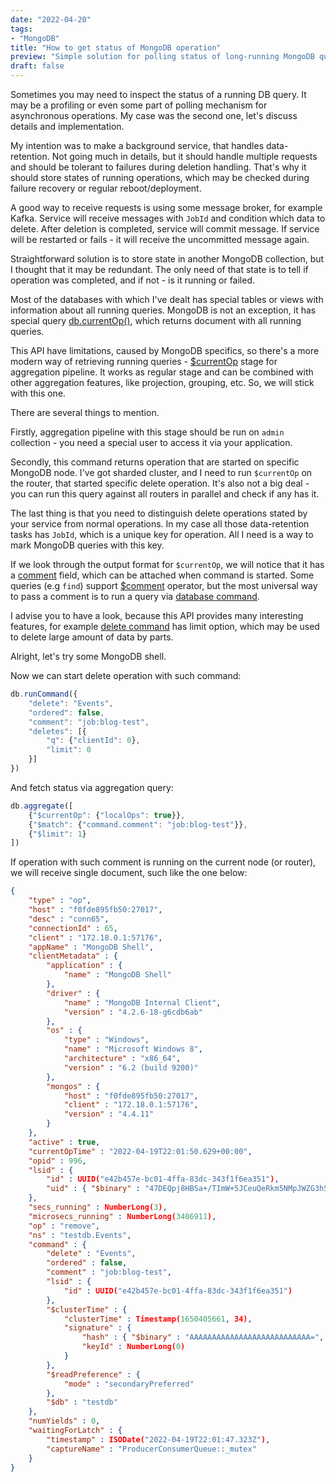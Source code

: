 ```yaml
---
date: "2022-04-20"
tags:
- "MongoDB"
title: "How to get status of MongoDB operation"
preview: "Simple solution for polling status of long-running MongoDB queries."
draft: false
---
```


Sometimes you may need to inspect the status of a running DB query. It may be a profiling or even some part of polling mechanism for asynchronous operations. My case was the second one, let's discuss details and implementation.

My intention was to make a background service, that handles data-retention. Not going much in details, but it should handle multiple requests and should be tolerant to failures during deletion handling. That's why it should store states of running operations, which may be checked during failure recovery or regular reboot/deployment. 

A good way to receive requests is using some message broker, for example Kafka. Service will receive messages with `JobId` and condition which data to delete. After deletion is completed, service will commit message. If service will be restarted or fails - it will receive the uncommitted message again.

Straightforward solution is to store state in another MongoDB collection, but I thought that it may be redundant. The only need of that state is to tell if operation was completed, and if not - is it running or failed.

Most of the databases with which I've dealt has special tables or views with information about all running queries. MongoDB is not an exception, it has special query [db.currentOp()](https://www.mongodb.com/docs/manual/reference/method/db.currentOp/), which returns document with all running queries.

This API have limitations, caused by MongoDB specifics, so there's a more modern way of retrieving running queries - [$currentOp](https://www.mongodb.com/docs/manual/reference/operator/aggregation/currentOp/) stage for aggregation pipeline. It works as regular stage and can be combined with other aggregation features, like projection, grouping, etc. So, we will stick with this one.

There are several things to mention.

Firstly, aggregation pipeline with this stage should be run on `admin` collection - you need a special user to access it via your application.

Secondly, this command returns operation that are started on specific MongoDB node. I've got sharded cluster, and I need to run `$currentOp` on the router, that started specific delete operation. It's also not a big deal - you can run this query against all routers in parallel and check if any has it.

The last thing is that you need to distinguish delete operations stated by your service from normal operations. In my case all those data-retention tasks has `JobId`, which is a unique key for operation. All I need is a way to mark MongoDB queries with this key.

If we look through the output format for `$currentOp`, we will notice that it has a [comment](https://www.mongodb.com/docs/manual/reference/command/currentOp/#mongodb-data-currentOp.command) field, which can be attached when command is started. Some queries (e.g `find`) support [$comment](https://www.mongodb.com/docs/manual/reference/operator/query/comment/) operator, but the most universal way to pass a comment is to run a query via [database command](https://www.mongodb.com/docs/manual/reference/command/#database-commands).

I advise you to have a look, because this API provides many interesting features, for example [delete command](https://www.mongodb.com/docs/manual/reference/command/delete/#mongodb-dbcommand-dbcmd.delete) has limit option, which may be used to delete large amount of data by parts.

Alright, let's try some MongoDB shell.

Now we can start delete operation with such command:
```js
db.runCommand({
    "delete": "Events",
    "ordered": false,
    "comment": "job:blog-test",
    "deletes": [{
        "q": {"clientId": 0},
        "limit": 0
    }]
})
```

And fetch status via aggregation query:
```js
db.aggregate([
    {"$currentOp": {"localOps": true}},
    {"$match": {"command.comment": "job:blog-test"}},
    {"$limit": 1}
])
```

If operation with such comment is running on the current node (or router), we will receive single document, such like the one below:
```json
{
    "type" : "op",
    "host" : "f0fde895fb50:27017",
    "desc" : "conn65",
    "connectionId" : 65,
    "client" : "172.18.0.1:57176",
    "appName" : "MongoDB Shell",
    "clientMetadata" : {
        "application" : {
            "name" : "MongoDB Shell"
        },
        "driver" : {
            "name" : "MongoDB Internal Client",
            "version" : "4.2.6-18-g6cdb6ab"
        },
        "os" : {
            "type" : "Windows",
            "name" : "Microsoft Windows 8",
            "architecture" : "x86_64",
            "version" : "6.2 (build 9200)"
        },
        "mongos" : {
            "host" : "f0fde895fb50:27017",
            "client" : "172.18.0.1:57176",
            "version" : "4.4.11"
        }
    },
    "active" : true,
    "currentOpTime" : "2022-04-19T22:01:50.629+00:00",
    "opid" : 996,
    "lsid" : {
        "id" : UUID("e42b457e-bc01-4ffa-83dc-343f1f6ea351"),
        "uid" : { "$binary" : "47DEQpj8HBSa+/TImW+5JCeuQeRkm5NMpJWZG3hSuFU=", "$type" : "00" }
    },
    "secs_running" : NumberLong(3),
    "microsecs_running" : NumberLong(3406911),
    "op" : "remove",
    "ns" : "testdb.Events",
    "command" : {
        "delete" : "Events",
        "ordered" : false,
        "comment" : "job:blog-test",
        "lsid" : {
            "id" : UUID("e42b457e-bc01-4ffa-83dc-343f1f6ea351")
        },
        "$clusterTime" : {
            "clusterTime" : Timestamp(1650405661, 34),
            "signature" : {
                "hash" : { "$binary" : "AAAAAAAAAAAAAAAAAAAAAAAAAAA=", "$type" : "00" },
                "keyId" : NumberLong(0)
            }
        },
        "$readPreference" : {
            "mode" : "secondaryPreferred"
        },
        "$db" : "testdb"
    },
    "numYields" : 0,
    "waitingForLatch" : {
        "timestamp" : ISODate("2022-04-19T22:01:47.323Z"),
        "captureName" : "ProducerConsumerQueue::_mutex"
    }
}
```
